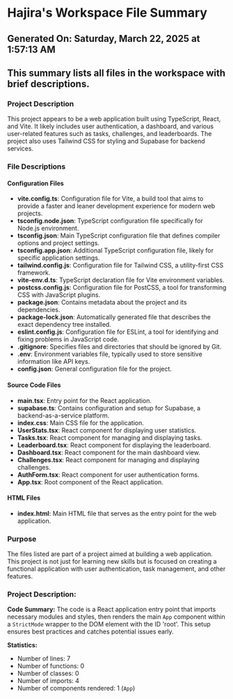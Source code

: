 # Hajira's Workspace File Summary
## Generated On: Saturday, March 22, 2025 at 1:57:13 AM
This summary lists all files in the workspace with brief descriptions.
---
### Project Description
This project appears to be a web application built using TypeScript, React, and Vite. It likely includes user authentication, a dashboard, and various user-related features such as tasks, challenges, and leaderboards. The project also uses Tailwind CSS for styling and Supabase for backend services.

### File Descriptions

#### Configuration Files
- **vite.config.ts**: Configuration file for Vite, a build tool that aims to provide a faster and leaner development experience for modern web projects.
- **tsconfig.node.json**: TypeScript configuration file specifically for Node.js environment.
- **tsconfig.json**: Main TypeScript configuration file that defines compiler options and project settings.
- **tsconfig.app.json**: Additional TypeScript configuration file, likely for specific application settings.
- **tailwind.config.js**: Configuration file for Tailwind CSS, a utility-first CSS framework.
- **vite-env.d.ts**: TypeScript declaration file for Vite environment variables.
- **postcss.config.js**: Configuration file for PostCSS, a tool for transforming CSS with JavaScript plugins.
- **package.json**: Contains metadata about the project and its dependencies.
- **package-lock.json**: Automatically generated file that describes the exact dependency tree installed.
- **eslint.config.js**: Configuration file for ESLint, a tool for identifying and fixing problems in JavaScript code.
- **.gitignore**: Specifies files and directories that should be ignored by Git.
- **.env**: Environment variables file, typically used to store sensitive information like API keys.
- **config.json**: General configuration file for the project.

#### Source Code Files
- **main.tsx**: Entry point for the React application.
- **supabase.ts**: Contains configuration and setup for Supabase, a backend-as-a-service platform.
- **index.css**: Main CSS file for the application.
- **UserStats.tsx**: React component for displaying user statistics.
- **Tasks.tsx**: React component for managing and displaying tasks.
- **Leaderboard.tsx**: React component for displaying the leaderboard.
- **Dashboard.tsx**: React component for the main dashboard view.
- **Challenges.tsx**: React component for managing and displaying challenges.
- **AuthForm.tsx**: React component for user authentication forms.
- **App.tsx**: Root component of the React application.

#### HTML Files
- **index.html**: Main HTML file that serves as the entry point for the web application.

### Purpose
The files listed are part of a project aimed at building a web application. This project is not just for learning new skills but is focused on creating a functional application with user authentication, task management, and other features. 
### Project Description:
 **Code Summary:**
The code is a React application entry point that imports necessary modules and styles, then renders the main `App` component within a `StrictMode` wrapper to the DOM element with the ID 'root'. This setup ensures best practices and catches potential issues early.

**Statistics:**
- Number of lines: 7
- Number of functions: 0
- Number of classes: 0
- Number of imports: 4
- Number of components rendered: 1 (`App`)
